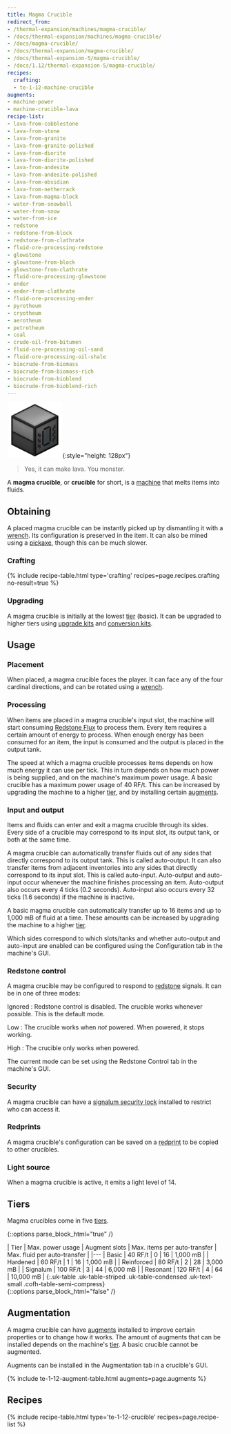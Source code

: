 ```yaml
---
title: Magma Crucible
redirect_from:
- /thermal-expansion/machines/magma-crucible/
- /docs/thermal-expansion/machines/magma-crucible/
- /docs/magma-crucible/
- /docs/thermal-expansion/magma-crucible/
- /docs/thermal-expansion-5/magma-crucible/
- /docs/1.12/thermal-expansion-5/magma-crucible/
recipes:
  crafting:
  - te-1-12-machine-crucible
augments:
- machine-power
- machine-crucible-lava
recipe-list:
- lava-from-cobblestone
- lava-from-stone
- lava-from-granite
- lava-from-granite-polished
- lava-from-diorite
- lava-from-diorite-polished
- lava-from-andesite
- lava-from-andesite-polished
- lava-from-obsidian
- lava-from-netherrack
- lava-from-magma-block
- water-from-snowball
- water-from-snow
- water-from-ice
- redstone
- redstone-from-block
- redstone-from-clathrate
- fluid-ore-processing-redstone
- glowstone
- glowstone-from-block
- glowstone-from-clathrate
- fluid-ore-processing-glowstone
- ender
- ender-from-clathrate
- fluid-ore-processing-ender
- pyrotheum
- cryotheum
- aerotheum
- petrotheum
- coal
- crude-oil-from-bitumen
- fluid-ore-processing-oil-sand
- fluid-ore-processing-oil-shale
- biocrude-from-biomass
- biocrude-from-biomass-rich
- biocrude-from-bioblend
- biocrude-from-bioblend-rich
---
```


![Magma crucible](/assets/images/thermal-expansion-5/magma-crucible.png){:style="height: 128px"}

> Yes, it can make lava. You monster.


A **magma crucible**, or **crucible** for short, is a [machine](../machines/)
that melts items into fluids.


Obtaining
---------

A placed magma crucible can be instantly picked up by dismantling it with a
[wrench](../../wrenches/). Its configuration is preserved in the item. It can
also be mined using a [pickaxe](https://minecraft.gamepedia.com/Pickaxe), though
this can be much slower.

### Crafting
{% include recipe-table.html type='crafting' recipes=page.recipes.crafting no-result=true %}

### Upgrading
A magma crucible is initially at the lowest [tier](#tiers) (basic). It can be
upgraded to higher tiers using [upgrade kits](../../thermal-foundation/upgrade-kits/) and
[conversion kits](../../thermal-foundation/conversion-kits/).


Usage
-----

### Placement
When placed, a magma crucible faces the player. It can face any of the four
cardinal directions, and can be rotated using a [wrench](../../wrenches/).

### Processing
When items are placed in a magma crucible's input slot, the machine will start
consuming [Redstone Flux](../../../redstone-flux/) to process them. Every item
requires a certain amount of energy to process. When enough energy has been
consumed for an item, the input is consumed and the output is placed in the
output tank.

The speed at which a magma crucible processes items depends on how much energy
it can use per tick. This in turn depends on how much power is being supplied,
and on the machine's maximum power usage. A basic crucible has a maximum power
usage of 40 RF/t. This can be increased by upgrading the machine to a higher
[tier](#tiers), and by installing certain [augments](#augmentation).

### Input and output
Items and fluids can enter and exit a magma crucible through its sides. Every
side of a crucible may correspond to its input slot, its output tank, or both at
the same time.

A magma crucible can automatically transfer fluids out of any sides that
directly correspond to its output tank. This is called auto-output. It can also
transfer items from adjacent inventories into any sides that directly correspond
to its input slot. This is called auto-input. Auto-output and auto-input occur
whenever the machine finishes processing an item. Auto-output also occurs every
4 ticks (0.2 seconds). Auto-input also occurs every 32 ticks (1.6 seconds) if
the machine is inactive.

A basic magma crucible can automatically transfer up to 16 items and up to 1,000
mB of fluid at a time. These amounts can be increased by upgrading the machine
to a higher [tier](#tiers).

Which sides correspond to which slots/tanks and whether auto-output and
auto-input are enabled can be configured using the Configuration tab in the
machine's GUI.

### Redstone control
A magma crucible may be configured to respond to
[redstone](https://minecraft.gamepedia.com/Redstone) signals. It can be in one
of three modes:

Ignored
: Redstone control is disabled. The crucible works whenever possible. This is
the default mode.

Low
: The crucible works when *not* powered. When powered, it stops working.

High
: The crucible only works when powered.

The current mode can be set using the Redstone Control tab in the machine's GUI.

### Security
A magma crucible can have a [signalum security
lock](../../thermal-foundation/signalum-security-lock/) installed to restrict who can access it.

### Redprints
A magma crucible's configuration can be saved on a [redprint](../../thermal-foundation/redprint/)
to be copied to other crucibles.

### Light source
When a magma crucible is active, it emits a light level of 14.


Tiers
-----

Magma crucibles come in five [tiers](../../thermal-foundation/tiers/).

{::options parse_block_html="true" /}
<div class="uk-overflow-container">
| Tier | Max. power usage | Augment slots | Max. items per auto-transfer | Max. fluid per auto-transfer |
|---
| Basic | 40 RF/t | 0 | 16 | 1,000 mB |
| Hardened | 60 RF/t | 1 | 16 | 1,000 mB |
| Reinforced | 80 RF/t | 2 | 28 | 3,000 mB |
| Signalum | 100 RF/t | 3 | 44 | 6,000 mB |
| Resonant | 120 RF/t | 4 | 64 | 10,000 mB |
{:.uk-table .uk-table-striped .uk-table-condensed .uk-text-small .cofh-table-semi-compress}
</div>
{::options parse_block_html="false" /}


Augmentation
------------

A magma crucible can have [augments](../augments/) installed to improve
certain properties or to change how it works. The amount of augments that can be
installed depends on the machine's [tier](#tiers). A basic crucible cannot be
augmented.

Augments can be installed in the Augmentation tab in a crucible's GUI.

{% include te-1-12-augment-table.html augments=page.augments %}


Recipes
-------

{% include recipe-table.html type='te-1-12-crucible' recipes=page.recipe-list %}
